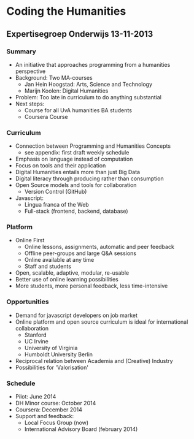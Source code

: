# Coding the Humanities
## Expertisegroep Onderwijs 13-11-2013

### Summary

+ An initiative that approaches programming from a humanities perspective
+ Background: Two MA-courses
  + Jan Hein Hoogstad: Arts, Science and Technology
  + Marijn Koolen: Digital Humanities 
+ Problem: Too late in curriculum to do anything substantial
+ Next steps: 
   + Course for all UvA humanities BA students
   + Coursera Course


### Curriculum

+ Connection between Programming and Humanities Concepts
  + see appendix: first draft weekly schedule
+ Emphasis on language instead of computation
+ Focus on tools and their application
+ Digital Humanities entails more than just Big Data
+ Digital literacy through producing rather than consumption 
+ Open Source models and tools for collaboration
  + Version Control (GitHub)
+ Javascript: 
  + Lingua franca of the Web
  + Full-stack (frontend, backend, database)


### Platform

+ Online First
	+ Online lessons, assignments, automatic and peer feedback
	+ Offline peer-groups and large Q&A sessions
	+ Online available at any time
    + Staff and students
+ Open, scalable, adaptive, modular, re-usable
+ Better use of online learning possibilities
+ More students, more personal feedback, less time-intensive


### Opportunities

+ Demand for javascript developers on job market
+ Online platform and open source curriculum is ideal for international collaboration
  + Stanford
  + UC Irvine
  + University of Virginia
  + Humboldt University Berlin
+ Reciprocal relation between Academia and (Creative) Industry
+ Possibilities for 'Valorisation'


### Schedule

+ Pilot: June 2014
+ DH Minor course: October 2014
+ Coursera: December 2014
+ Support and feedback:
  + Local Focus Group (now)
  + International Advisory Board (february 2014)
